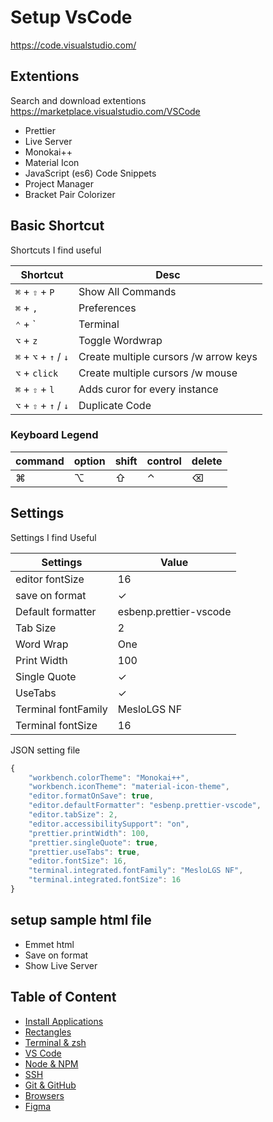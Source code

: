 # Setup VsCode

https://code.visualstudio.com/

## Extentions

Search and download extentions<br />
https://marketplace.visualstudio.com/VSCode

- Prettier
- Live Server
- Monokai++
- Material Icon
- JavaScript (es6) Code Snippets
- Project Manager
- Bracket Pair Colorizer

## Basic Shortcut

Shortcuts I find useful

| Shortcut              | Desc                                  |
| --------------------- | ------------------------------------- |
| `⌘` + `⇧` + `P`       | Show All Commands                     |
| `⌘` + `,`             | Preferences                           |
| `⌃` + `               | Terminal                              |
| `⌥` + `z`             | Toggle Wordwrap                       |
| `⌘` + `⌥` + `↑` / `↓` | Create multiple cursors /w arrow keys |
| `⌥` + `click`         | Create multiple cursors /w mouse      |
| `⌘` + `⇧` + `l`       | Adds curor for every instance         |
| `⌥` + `⇧` + `↑` / `↓` | Duplicate Code                        |

### Keyboard Legend

| command | option | shift | control | delete |
| ------- | ------ | ----- | ------- | ------ |
| ⌘       | ⌥      | ⇧     | ⌃       | ⌫      |

## Settings

Settings I find Useful

| Settings            | Value                  |
| ------------------- | ---------------------- |
| editor fontSize     | 16                     |
| save on format      | ✓                      |
| Default formatter   | esbenp.prettier-vscode |
| Tab Size            | 2                      |
| Word Wrap           | One                    |
| Print Width         | 100                    |
| Single Quote        | ✓                      |
| UseTabs             | ✓                      |
| Terminal fontFamily | MesloLGS NF            |
| Terminal fontSize   | 16                     |

JSON setting file

```js
{
    "workbench.colorTheme": "Monokai++",
    "workbench.iconTheme": "material-icon-theme",
    "editor.formatOnSave": true,
    "editor.defaultFormatter": "esbenp.prettier-vscode",
    "editor.tabSize": 2,
    "editor.accessibilitySupport": "on",
    "prettier.printWidth": 100,
    "prettier.singleQuote": true,
    "prettier.useTabs": true,
    "editor.fontSize": 16,
    "terminal.integrated.fontFamily": "MesloLGS NF",
    "terminal.integrated.fontSize": 16
}
```

## setup sample html file

- Emmet html
- Save on format
- Show Live Server

## Table of Content

- [Install Applications](02-install-and-setup.md)
- [Rectangles](03-rectangles.md)
- [Terminal & zsh](04-setup-terminal-zsh.md)
- [VS Code](05-vscode.md)
- [Node & NPM](06-node-npm.md)
- [SSH](07-ssh.md)
- [Git & GitHub](08-git-setup.md)
- [Browsers](09-browsers.md)
- [Figma](10-figma.md)
